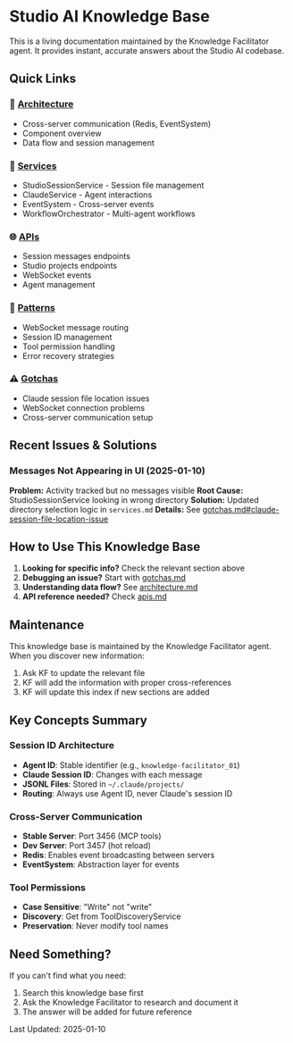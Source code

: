 # Studio AI Knowledge Base

This is a living documentation maintained by the Knowledge Facilitator agent. It provides instant, accurate answers about the Studio AI codebase.

## Quick Links

### 📐 [Architecture](./architecture.md)

- Cross-server communication (Redis, EventSystem)
- Component overview
- Data flow and session management

### 🔧 [Services](./services.md)

- StudioSessionService - Session file management
- ClaudeService - Agent interactions
- EventSystem - Cross-server events
- WorkflowOrchestrator - Multi-agent workflows

### 🌐 [APIs](./apis.md)

- Session messages endpoints
- Studio projects endpoints
- WebSocket events
- Agent management

### 🎯 [Patterns](./patterns.md)

- WebSocket message routing
- Session ID management
- Tool permission handling
- Error recovery strategies

### ⚠️ [Gotchas](./gotchas.md)

- Claude session file location issues
- WebSocket connection problems
- Cross-server communication setup

## Recent Issues & Solutions

### Messages Not Appearing in UI (2025-01-10)

**Problem:** Activity tracked but no messages visible
**Root Cause:** StudioSessionService looking in wrong directory
**Solution:** Updated directory selection logic in `services.md`
**Details:** See [gotchas.md#claude-session-file-location-issue](./gotchas.md#claude-session-file-location-issue)

## How to Use This Knowledge Base

1. **Looking for specific info?** Check the relevant section above
2. **Debugging an issue?** Start with [gotchas.md](./gotchas.md)
3. **Understanding data flow?** See [architecture.md](./architecture.md)
4. **API reference needed?** Check [apis.md](./apis.md)

## Maintenance

This knowledge base is maintained by the Knowledge Facilitator agent. When you discover new information:

1. Ask KF to update the relevant file
2. KF will add the information with proper cross-references
3. KF will update this index if new sections are added

## Key Concepts Summary

### Session ID Architecture

- **Agent ID**: Stable identifier (e.g., `knowledge-facilitator_01`)
- **Claude Session ID**: Changes with each message
- **JSONL Files**: Stored in `~/.claude/projects/`
- **Routing**: Always use Agent ID, never Claude's session ID

### Cross-Server Communication

- **Stable Server**: Port 3456 (MCP tools)
- **Dev Server**: Port 3457 (hot reload)
- **Redis**: Enables event broadcasting between servers
- **EventSystem**: Abstraction layer for events

### Tool Permissions

- **Case Sensitive**: "Write" not "write"
- **Discovery**: Get from ToolDiscoveryService
- **Preservation**: Never modify tool names

## Need Something?

If you can't find what you need:

1. Search this knowledge base first
2. Ask the Knowledge Facilitator to research and document it
3. The answer will be added for future reference

Last Updated: 2025-01-10
